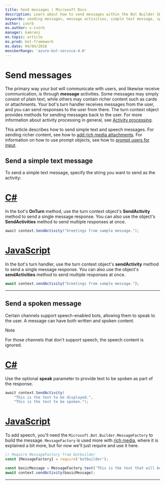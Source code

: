 ```yaml
---
title: Send messages | Microsoft Docs
description: Learn about how to send messages within the Bot Builder SDK.
keywords: sending messages, message activities, simple text message, speech, spoken message  
author: ivorb
ms.author: v-ivorb
manager: kamrani
ms.topic: article
ms.prod: bot-framework
ms.date: 04/04/2018
monikerRange: 'azure-bot-service-4.0'
---
```


# Send messages

The primary way your bot will communicate with users, and likewise receive communication, is through **message** activities. Some messages may simply consist of plain text, while others may contain richer content such as cards or attachments. Your bot's turn handler receives messages from the user, and you can send responses to the user from there. The turn context object provides methods for sending messages back to the user. For more information about activity processing in general, see [Activity processing](bot-builder-concept-activity-processing.md).

This article describes how to send simple text and speech messages. For sending richer content, see how to [add rich media attachments](bot-builder-howto-add-media-attachments.md). For information on how to use prompt objects, see how to [prompt users for input](bot-builder-prompts.md).

## Send a simple text message

To send a simple text message, specify the string you want to send as the activity:

# [C#](#tab/csharp)

In the bot's **OnTurn** method, use the turn context object's **SendActivity** method to send a single message response. You can also use the object's **SendActivities** method to send multiple responses at once.

```cs
await context.SendActivity("Greetings from sample message.");
```

# [JavaScript](#tab/javascript)

In the bot's turn handler, use the turn context object's **sendActivity** method to send a single message response. You can also use the object's **sendActivities** method to send multiple responses at once.

```javascript
await context.sendActivity("Greetings from sample message.");
```

---

## Send a spoken message

Certain channels support speech-enabled bots, allowing them to speak to the user. A message can have both written and spoken content.

> [!NOTE]
> For those channels that don't support speech, the speech content is ignored.

# [C#](#tab/csharp)

Use the optional **speak** parameter to provide text to be spoken as part of the response.

```cs
await context.SendActivity(
    "This is the text to be displayed.",
    "This is the text to be spoken.");
```

# [JavaScript](#tab/javascript)

To add speech, you'll need the `Microsoft.Bot.Builder.MessageFactory` to build the message. `MessageFactory` is used more with [rich media](bot-builder-howto-add-media-attachments.md), where it is explained a bit more, but for now we'll just require and use it here.

```javascript
// Require MessageFactory from botbuilder
const {MessageFactory} = require('botbuilder');

const basicMessage = MessageFactory.text('This is the text that will be displayed.', 'This is the text that will be spoken.');
await context.sendActivity(basicMessage);
```

---
